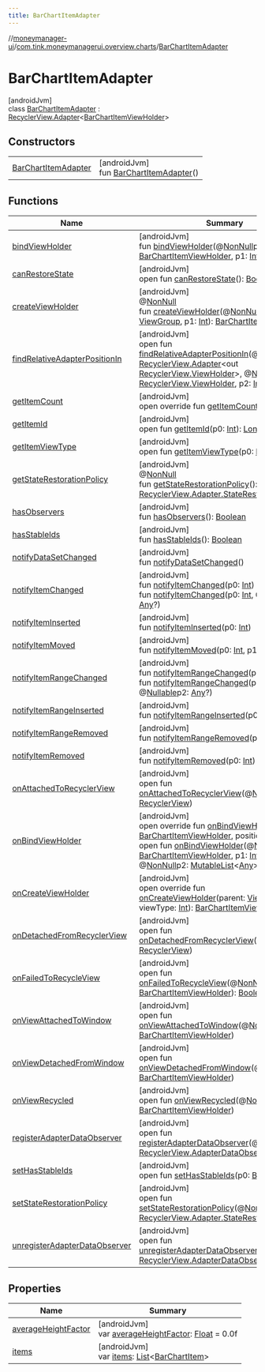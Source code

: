 ```yaml
---
title: BarChartItemAdapter
---
```

//[moneymanager-ui](../../../index.html)/[com.tink.moneymanagerui.overview.charts](../index.html)/[BarChartItemAdapter](index.html)



# BarChartItemAdapter



[androidJvm]\
class [BarChartItemAdapter](index.html) : [RecyclerView.Adapter](https://developer.android.com/reference/kotlin/androidx/recyclerview/widget/RecyclerView.Adapter.html)&lt;[BarChartItemViewHolder](../-bar-chart-item-view-holder/index.html)&gt;



## Constructors


| | |
|---|---|
| [BarChartItemAdapter](-bar-chart-item-adapter.html) | [androidJvm]<br>fun [BarChartItemAdapter](-bar-chart-item-adapter.html)() |


## Functions


| Name | Summary |
|---|---|
| [bindViewHolder](index.html#50202115%2FFunctions%2F1000845458) | [androidJvm]<br>fun [bindViewHolder](index.html#50202115%2FFunctions%2F1000845458)(@[NonNull](https://developer.android.com/reference/kotlin/androidx/annotation/NonNull.html)p0: [BarChartItemViewHolder](../-bar-chart-item-view-holder/index.html), p1: [Int](https://kotlinlang.org/api/latest/jvm/stdlib/kotlin/-int/index.html)) |
| [canRestoreState](index.html#-533870738%2FFunctions%2F1000845458) | [androidJvm]<br>open fun [canRestoreState](index.html#-533870738%2FFunctions%2F1000845458)(): [Boolean](https://kotlinlang.org/api/latest/jvm/stdlib/kotlin/-boolean/index.html) |
| [createViewHolder](index.html#1423244545%2FFunctions%2F1000845458) | [androidJvm]<br>@[NonNull](https://developer.android.com/reference/kotlin/androidx/annotation/NonNull.html)<br>fun [createViewHolder](index.html#1423244545%2FFunctions%2F1000845458)(@[NonNull](https://developer.android.com/reference/kotlin/androidx/annotation/NonNull.html)p0: [ViewGroup](https://developer.android.com/reference/kotlin/android/view/ViewGroup.html), p1: [Int](https://kotlinlang.org/api/latest/jvm/stdlib/kotlin/-int/index.html)): [BarChartItemViewHolder](../-bar-chart-item-view-holder/index.html) |
| [findRelativeAdapterPositionIn](index.html#-1238180073%2FFunctions%2F1000845458) | [androidJvm]<br>open fun [findRelativeAdapterPositionIn](index.html#-1238180073%2FFunctions%2F1000845458)(@[NonNull](https://developer.android.com/reference/kotlin/androidx/annotation/NonNull.html)p0: [RecyclerView.Adapter](https://developer.android.com/reference/kotlin/androidx/recyclerview/widget/RecyclerView.Adapter.html)&lt;out [RecyclerView.ViewHolder](https://developer.android.com/reference/kotlin/androidx/recyclerview/widget/RecyclerView.ViewHolder.html)&gt;, @[NonNull](https://developer.android.com/reference/kotlin/androidx/annotation/NonNull.html)p1: [RecyclerView.ViewHolder](https://developer.android.com/reference/kotlin/androidx/recyclerview/widget/RecyclerView.ViewHolder.html), p2: [Int](https://kotlinlang.org/api/latest/jvm/stdlib/kotlin/-int/index.html)): [Int](https://kotlinlang.org/api/latest/jvm/stdlib/kotlin/-int/index.html) |
| [getItemCount](get-item-count.html) | [androidJvm]<br>open override fun [getItemCount](get-item-count.html)(): [Int](https://kotlinlang.org/api/latest/jvm/stdlib/kotlin/-int/index.html) |
| [getItemId](index.html#725914875%2FFunctions%2F1000845458) | [androidJvm]<br>open fun [getItemId](index.html#725914875%2FFunctions%2F1000845458)(p0: [Int](https://kotlinlang.org/api/latest/jvm/stdlib/kotlin/-int/index.html)): [Long](https://kotlinlang.org/api/latest/jvm/stdlib/kotlin/-long/index.html) |
| [getItemViewType](index.html#714126295%2FFunctions%2F1000845458) | [androidJvm]<br>open fun [getItemViewType](index.html#714126295%2FFunctions%2F1000845458)(p0: [Int](https://kotlinlang.org/api/latest/jvm/stdlib/kotlin/-int/index.html)): [Int](https://kotlinlang.org/api/latest/jvm/stdlib/kotlin/-int/index.html) |
| [getStateRestorationPolicy](index.html#1717359980%2FFunctions%2F1000845458) | [androidJvm]<br>@[NonNull](https://developer.android.com/reference/kotlin/androidx/annotation/NonNull.html)<br>fun [getStateRestorationPolicy](index.html#1717359980%2FFunctions%2F1000845458)(): [RecyclerView.Adapter.StateRestorationPolicy](https://developer.android.com/reference/kotlin/androidx/recyclerview/widget/RecyclerView.Adapter.StateRestorationPolicy.html) |
| [hasObservers](index.html#1092162006%2FFunctions%2F1000845458) | [androidJvm]<br>fun [hasObservers](index.html#1092162006%2FFunctions%2F1000845458)(): [Boolean](https://kotlinlang.org/api/latest/jvm/stdlib/kotlin/-boolean/index.html) |
| [hasStableIds](index.html#16685238%2FFunctions%2F1000845458) | [androidJvm]<br>fun [hasStableIds](index.html#16685238%2FFunctions%2F1000845458)(): [Boolean](https://kotlinlang.org/api/latest/jvm/stdlib/kotlin/-boolean/index.html) |
| [notifyDataSetChanged](index.html#-1095556076%2FFunctions%2F1000845458) | [androidJvm]<br>fun [notifyDataSetChanged](index.html#-1095556076%2FFunctions%2F1000845458)() |
| [notifyItemChanged](index.html#-1721030169%2FFunctions%2F1000845458) | [androidJvm]<br>fun [notifyItemChanged](index.html#-1721030169%2FFunctions%2F1000845458)(p0: [Int](https://kotlinlang.org/api/latest/jvm/stdlib/kotlin/-int/index.html))<br>fun [notifyItemChanged](index.html#748267402%2FFunctions%2F1000845458)(p0: [Int](https://kotlinlang.org/api/latest/jvm/stdlib/kotlin/-int/index.html), @[Nullable](https://developer.android.com/reference/kotlin/androidx/annotation/Nullable.html)p1: [Any](https://kotlinlang.org/api/latest/jvm/stdlib/kotlin/-any/index.html)?) |
| [notifyItemInserted](index.html#2137269507%2FFunctions%2F1000845458) | [androidJvm]<br>fun [notifyItemInserted](index.html#2137269507%2FFunctions%2F1000845458)(p0: [Int](https://kotlinlang.org/api/latest/jvm/stdlib/kotlin/-int/index.html)) |
| [notifyItemMoved](index.html#-1694317867%2FFunctions%2F1000845458) | [androidJvm]<br>fun [notifyItemMoved](index.html#-1694317867%2FFunctions%2F1000845458)(p0: [Int](https://kotlinlang.org/api/latest/jvm/stdlib/kotlin/-int/index.html), p1: [Int](https://kotlinlang.org/api/latest/jvm/stdlib/kotlin/-int/index.html)) |
| [notifyItemRangeChanged](index.html#1769183193%2FFunctions%2F1000845458) | [androidJvm]<br>fun [notifyItemRangeChanged](index.html#1769183193%2FFunctions%2F1000845458)(p0: [Int](https://kotlinlang.org/api/latest/jvm/stdlib/kotlin/-int/index.html), p1: [Int](https://kotlinlang.org/api/latest/jvm/stdlib/kotlin/-int/index.html))<br>fun [notifyItemRangeChanged](index.html#1916975740%2FFunctions%2F1000845458)(p0: [Int](https://kotlinlang.org/api/latest/jvm/stdlib/kotlin/-int/index.html), p1: [Int](https://kotlinlang.org/api/latest/jvm/stdlib/kotlin/-int/index.html), @[Nullable](https://developer.android.com/reference/kotlin/androidx/annotation/Nullable.html)p2: [Any](https://kotlinlang.org/api/latest/jvm/stdlib/kotlin/-any/index.html)?) |
| [notifyItemRangeInserted](index.html#-2104748521%2FFunctions%2F1000845458) | [androidJvm]<br>fun [notifyItemRangeInserted](index.html#-2104748521%2FFunctions%2F1000845458)(p0: [Int](https://kotlinlang.org/api/latest/jvm/stdlib/kotlin/-int/index.html), p1: [Int](https://kotlinlang.org/api/latest/jvm/stdlib/kotlin/-int/index.html)) |
| [notifyItemRangeRemoved](index.html#999899269%2FFunctions%2F1000845458) | [androidJvm]<br>fun [notifyItemRangeRemoved](index.html#999899269%2FFunctions%2F1000845458)(p0: [Int](https://kotlinlang.org/api/latest/jvm/stdlib/kotlin/-int/index.html), p1: [Int](https://kotlinlang.org/api/latest/jvm/stdlib/kotlin/-int/index.html)) |
| [notifyItemRemoved](index.html#-189254469%2FFunctions%2F1000845458) | [androidJvm]<br>fun [notifyItemRemoved](index.html#-189254469%2FFunctions%2F1000845458)(p0: [Int](https://kotlinlang.org/api/latest/jvm/stdlib/kotlin/-int/index.html)) |
| [onAttachedToRecyclerView](index.html#-1243461790%2FFunctions%2F1000845458) | [androidJvm]<br>open fun [onAttachedToRecyclerView](index.html#-1243461790%2FFunctions%2F1000845458)(@[NonNull](https://developer.android.com/reference/kotlin/androidx/annotation/NonNull.html)p0: [RecyclerView](https://developer.android.com/reference/kotlin/androidx/recyclerview/widget/RecyclerView.html)) |
| [onBindViewHolder](on-bind-view-holder.html) | [androidJvm]<br>open override fun [onBindViewHolder](on-bind-view-holder.html)(holder: [BarChartItemViewHolder](../-bar-chart-item-view-holder/index.html), position: [Int](https://kotlinlang.org/api/latest/jvm/stdlib/kotlin/-int/index.html))<br>open fun [onBindViewHolder](index.html#-1267844868%2FFunctions%2F1000845458)(@[NonNull](https://developer.android.com/reference/kotlin/androidx/annotation/NonNull.html)p0: [BarChartItemViewHolder](../-bar-chart-item-view-holder/index.html), p1: [Int](https://kotlinlang.org/api/latest/jvm/stdlib/kotlin/-int/index.html), @[NonNull](https://developer.android.com/reference/kotlin/androidx/annotation/NonNull.html)p2: [MutableList](https://kotlinlang.org/api/latest/jvm/stdlib/kotlin.collections/-mutable-list/index.html)&lt;[Any](https://kotlinlang.org/api/latest/jvm/stdlib/kotlin/-any/index.html)&gt;) |
| [onCreateViewHolder](on-create-view-holder.html) | [androidJvm]<br>open override fun [onCreateViewHolder](on-create-view-holder.html)(parent: [ViewGroup](https://developer.android.com/reference/kotlin/android/view/ViewGroup.html), viewType: [Int](https://kotlinlang.org/api/latest/jvm/stdlib/kotlin/-int/index.html)): [BarChartItemViewHolder](../-bar-chart-item-view-holder/index.html) |
| [onDetachedFromRecyclerView](index.html#-1201433889%2FFunctions%2F1000845458) | [androidJvm]<br>open fun [onDetachedFromRecyclerView](index.html#-1201433889%2FFunctions%2F1000845458)(@[NonNull](https://developer.android.com/reference/kotlin/androidx/annotation/NonNull.html)p0: [RecyclerView](https://developer.android.com/reference/kotlin/androidx/recyclerview/widget/RecyclerView.html)) |
| [onFailedToRecycleView](index.html#1867524879%2FFunctions%2F1000845458) | [androidJvm]<br>open fun [onFailedToRecycleView](index.html#1867524879%2FFunctions%2F1000845458)(@[NonNull](https://developer.android.com/reference/kotlin/androidx/annotation/NonNull.html)p0: [BarChartItemViewHolder](../-bar-chart-item-view-holder/index.html)): [Boolean](https://kotlinlang.org/api/latest/jvm/stdlib/kotlin/-boolean/index.html) |
| [onViewAttachedToWindow](index.html#1920354549%2FFunctions%2F1000845458) | [androidJvm]<br>open fun [onViewAttachedToWindow](index.html#1920354549%2FFunctions%2F1000845458)(@[NonNull](https://developer.android.com/reference/kotlin/androidx/annotation/NonNull.html)p0: [BarChartItemViewHolder](../-bar-chart-item-view-holder/index.html)) |
| [onViewDetachedFromWindow](index.html#5478680%2FFunctions%2F1000845458) | [androidJvm]<br>open fun [onViewDetachedFromWindow](index.html#5478680%2FFunctions%2F1000845458)(@[NonNull](https://developer.android.com/reference/kotlin/androidx/annotation/NonNull.html)p0: [BarChartItemViewHolder](../-bar-chart-item-view-holder/index.html)) |
| [onViewRecycled](index.html#-1582360941%2FFunctions%2F1000845458) | [androidJvm]<br>open fun [onViewRecycled](index.html#-1582360941%2FFunctions%2F1000845458)(@[NonNull](https://developer.android.com/reference/kotlin/androidx/annotation/NonNull.html)p0: [BarChartItemViewHolder](../-bar-chart-item-view-holder/index.html)) |
| [registerAdapterDataObserver](index.html#-149943229%2FFunctions%2F1000845458) | [androidJvm]<br>open fun [registerAdapterDataObserver](index.html#-149943229%2FFunctions%2F1000845458)(@[NonNull](https://developer.android.com/reference/kotlin/androidx/annotation/NonNull.html)p0: [RecyclerView.AdapterDataObserver](https://developer.android.com/reference/kotlin/androidx/recyclerview/widget/RecyclerView.AdapterDataObserver.html)) |
| [setHasStableIds](index.html#1991189249%2FFunctions%2F1000845458) | [androidJvm]<br>open fun [setHasStableIds](index.html#1991189249%2FFunctions%2F1000845458)(p0: [Boolean](https://kotlinlang.org/api/latest/jvm/stdlib/kotlin/-boolean/index.html)) |
| [setStateRestorationPolicy](index.html#1439711293%2FFunctions%2F1000845458) | [androidJvm]<br>open fun [setStateRestorationPolicy](index.html#1439711293%2FFunctions%2F1000845458)(@[NonNull](https://developer.android.com/reference/kotlin/androidx/annotation/NonNull.html)p0: [RecyclerView.Adapter.StateRestorationPolicy](https://developer.android.com/reference/kotlin/androidx/recyclerview/widget/RecyclerView.Adapter.StateRestorationPolicy.html)) |
| [unregisterAdapterDataObserver](index.html#607934410%2FFunctions%2F1000845458) | [androidJvm]<br>open fun [unregisterAdapterDataObserver](index.html#607934410%2FFunctions%2F1000845458)(@[NonNull](https://developer.android.com/reference/kotlin/androidx/annotation/NonNull.html)p0: [RecyclerView.AdapterDataObserver](https://developer.android.com/reference/kotlin/androidx/recyclerview/widget/RecyclerView.AdapterDataObserver.html)) |


## Properties


| Name | Summary |
|---|---|
| [averageHeightFactor](average-height-factor.html) | [androidJvm]<br>var [averageHeightFactor](average-height-factor.html): [Float](https://kotlinlang.org/api/latest/jvm/stdlib/kotlin/-float/index.html) = 0.0f |
| [items](items.html) | [androidJvm]<br>var [items](items.html): [List](https://kotlinlang.org/api/latest/jvm/stdlib/kotlin.collections/-list/index.html)&lt;[BarChartItem](../-bar-chart-item/index.html)&gt; |

